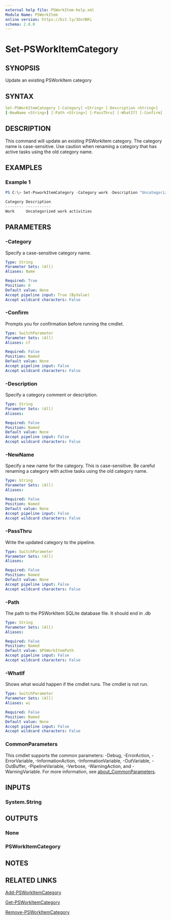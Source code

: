 ```yaml
---
external help file: PSWorkItem-help.xml
Module Name: PSWorkItem
online version: https://bit.ly/3OvYBRi
schema: 2.0.0
---
```


# Set-PSWorkItemCategory

## SYNOPSIS

Update an existing PSWorkItem category

## SYNTAX

```yaml
Set-PSWorkItemCategory [-Category] <String> [-Description <String>]
[-NewName <String>] [-Path <String>] [-PassThru] [-WhatIf] [-Confirm] [<CommonParameters>]
```

## DESCRIPTION

This command will update an existing PSWorkItem category. The category name is case-sensitive. Use caution when renaming a category that has active tasks using the old category name.

## EXAMPLES

### Example 1

```powershell
PS C:\> Set-PsworkItemCategory -Category work -Description "Uncategorized work activities" -PassThru

Category Description
-------- -----------
Work     Uncategorized work activities
```

## PARAMETERS

### -Category

Specify a case-sensitive category name.

```yaml
Type: String
Parameter Sets: (All)
Aliases: Name

Required: True
Position: 0
Default value: None
Accept pipeline input: True (ByValue)
Accept wildcard characters: False
```

### -Confirm

Prompts you for confirmation before running the cmdlet.

```yaml
Type: SwitchParameter
Parameter Sets: (All)
Aliases: cf

Required: False
Position: Named
Default value: None
Accept pipeline input: False
Accept wildcard characters: False
```

### -Description

Specify a category comment or description.

```yaml
Type: String
Parameter Sets: (All)
Aliases:

Required: False
Position: Named
Default value: None
Accept pipeline input: False
Accept wildcard characters: False
```

### -NewName

Specify a new name for the category.
This is case-sensitive.
Be careful renaming a category with active tasks using the old category name.

```yaml
Type: String
Parameter Sets: (All)
Aliases:

Required: False
Position: Named
Default value: None
Accept pipeline input: False
Accept wildcard characters: False
```

### -PassThru

Write the updated category to the pipeline.

```yaml
Type: SwitchParameter
Parameter Sets: (All)
Aliases:

Required: False
Position: Named
Default value: None
Accept pipeline input: False
Accept wildcard characters: False
```

### -Path

The path to the PSWorkItem SQLite database file.
It should end in .db

```yaml
Type: String
Parameter Sets: (All)
Aliases:

Required: False
Position: Named
Default value: $PSWorkItemPath
Accept pipeline input: False
Accept wildcard characters: False
```

### -WhatIf

Shows what would happen if the cmdlet runs.
The cmdlet is not run.

```yaml
Type: SwitchParameter
Parameter Sets: (All)
Aliases: wi

Required: False
Position: Named
Default value: None
Accept pipeline input: False
Accept wildcard characters: False
```

### CommonParameters

This cmdlet supports the common parameters: -Debug, -ErrorAction, -ErrorVariable, -InformationAction, -InformationVariable, -OutVariable, -OutBuffer, -PipelineVariable, -Verbose, -WarningAction, and -WarningVariable. For more information, see [about_CommonParameters](http://go.microsoft.com/fwlink/?LinkID=113216).

## INPUTS

### System.String

## OUTPUTS

### None

### PSWorkItemCategory

## NOTES

## RELATED LINKS

[Add-PSWorkItemCategory](Add-PSWorkItemCategory.md)

[Get-PSWorkItemCategory](Get-PSWorkItemCategory.md)

[Remove-PSWorkItemCategory](Remove-PSWorkItemCategory.md)
